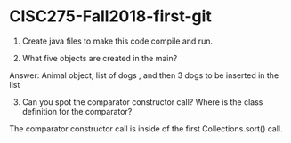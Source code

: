 # CISC275-Fall2018-first-git
1. Create java files to make this code compile and run.

2. What five objects are created in the main?

Answer: Animal object, list of dogs , and then 3 dogs to be inserted in the list


3. Can you spot the comparator constructor call? Where is the class definition for the comparator?

The comparator constructor call is inside of the first Collections.sort() call.

